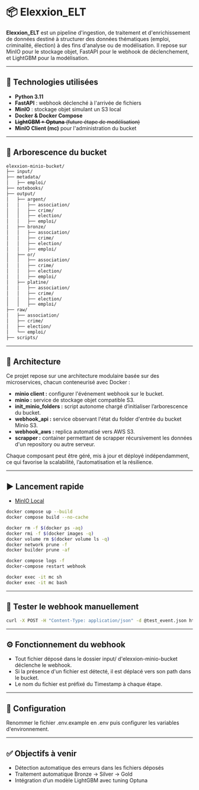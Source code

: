 # 📦 Elexxion_ELT

**Elexxion_ELT** est un pipeline d'ingestion, de traitement et d'enrichissement de données destiné à structurer des données thématiques (emploi, criminalité, élection) à des fins d'analyse ou de modélisation. Il repose sur MinIO pour le stockage objet, FastAPI pour le webhook de déclenchement, et LightGBM pour la modélisation.

---

## 🔧 Technologies utilisées

- **Python 3.11**
- **FastAPI** : webhook déclenché à l'arrivée de fichiers
- **MinIO** : stockage objet simulant un S3 local
- **Docker & Docker Compose**
- ~~**LightGBM + Optuna** (future étape de modélisation)~~
- **MinIO Client (mc)** pour l'administration du bucket

---

## 📂 Arborescence du bucket

```bash
elexxion-minio-bucket/
├── input/
├── metadata/
│   ├── emploi/
├── notebooks/
├── output/
│   ├── argent/
│   │   ├── association/
│   │   ├── crime/
│   │   ├── election/
│   │   ├── emploi/
│   ├── bronze/
│   │   ├── association/
│   │   ├── crime/
│   │   ├── election/
│   │   ├── emploi/
│   ├── or/
│   │   ├── association/
│   │   ├── crime/
│   │   ├── election/
│   │   ├── emploi/
│   ├── platine/
│   │   ├── association/
│   │   ├── crime/
│   │   ├── election/
│   │   ├── emploi/
├── raw/
│   ├── association/
│   ├── crime/
│   ├── election/
│   └── emploi/
├── scripts/
```

---

## 🧱 Architecture

Ce projet repose sur une architecture modulaire basée sur des microservices, chacun conteneurisé avec Docker :

- **minio client :** configurer l'événement webhook sur le bucket.
- **minio :** service de stockage objet compatible S3.
- **init_minio_folders :** script autonome chargé d’initialiser l’arborescence du bucket.
- **webhook_api :** service observant l'état du folder d'entrée du bucket Minio S3.
- **webhook_aws :** replica automatisé vers AWS S3.
- **scrapper :** container permettant de scrapper récursivement les données d'un repository ou autre serveur.

Chaque composant peut être géré, mis à jour et déployé indépendamment, ce qui favorise la scalabilité, l’automatisation et la résilience.

---

## ▶️ Lancement rapide

- [MinIO Local](http://localhost:9001)  

```bash
docker compose up --build
docker compose build --no-cache
```

```bash
docker rm -f $(docker ps -aq)
docker rmi -f $(docker images -q)
docker volume rm $(docker volume ls -q)
docker network prune -f
docker builder prune -af
```

```bash
docker compose logs -f
docker-compose restart webhook
```

```bash
docker exec -it mc sh
docker exec -it mc bash
```

---

## 🧪 Tester le webhook manuellement

```bash
curl -X POST -H "Content-Type: application/json" -d @test_event.json http://localhost:8000/
```

---

## ⚙️ Fonctionnement du webhook

- Tout fichier déposé dans le dossier input/ d'elexxion-minio-bucket déclenche le webhook.
- Si la présence d'un fichier est détecté, il est déplacé vers son path dans le bucket.
- Le nom du fichier est préfixé du Timestamp à chaque étape.

---

## 🔐 Configuration

Renommer le fichier .env.example en .env puis configurer les variables d'environnement.

---

## ✅ Objectifs à venir

- Détection automatique des erreurs dans les fichiers déposés
- Traitement automatique Bronze → Silver → Gold
- Intégration d’un modèle LightGBM avec tuning Optuna
